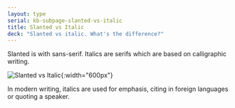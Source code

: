 ```yaml
---
layout: type
serial: kb-subpage-slanted-vs-italic
title: Slanted vs Italic
deck: "Slanted vs italic. What's the difference?"
---
```

Slanted is with sans-serif. Italics are serifs which are based on calligraphic writing.

![Slanted vs Italic]({{site.url}}/svg/type-trivia/slanted-vs-italic.svg "Slanted vs Italic"){:width="600px"}

In modern writing, italics are used for emphasis, citing in foreign languages or quoting a speaker.